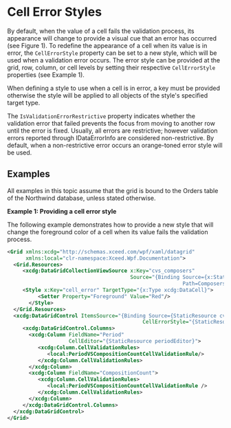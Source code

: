 # Cell Error Styles

By default, when the value of a cell fails the validation process, its appearance will change to provide a visual cue that an error has occurred (see Figure 1). To redefine the appearance of a cell when its value is in error, the `CellErrorStyle` property can be set to a new style, which will be used when a validation error occurs. The error style can be provided at the grid, row, column, or cell levels by setting their respective `CellErrorStyle` properties (see Example 1).

When defining a style to use when a cell is in error, a key must be provided otherwise the style will be applied to all objects of the style's specified target type.

The `IsValidationErrorRestrictive` property indicates whether the validation error that failed prevents the focus from moving to another row until the error is fixed. Usually, all errors are restrictive; however validation errors reported through IDataErrorInfo are considered non-restrictive. By default, when a non-restrictive error occurs an orange-toned error style will be used.

## Examples
All examples in this topic assume that the grid is bound to the Orders table of the Northwind database, unless stated otherwise.

**Example 1: Providing a cell error style**

The following example demonstrates how to provide a new style that will change the foreground color of a cell when its value fails the validation process.

```xml
<Grid xmlns:xcdg="http://schemas.xceed.com/wpf/xaml/datagrid"
      xmlns:local="clr-namespace:Xceed.Wpf.Documentation">
  <Grid.Resources>
     <xcdg:DataGridCollectionViewSource x:Key="cvs_composers"
                                        Source="{Binding Source={x:Static Application.Current},
                                                         Path=Composers}"/>
     <Style x:Key="cell_error" TargetType="{x:Type xcdg:DataCell}">
          <Setter Property="Foreground" Value="Red"/>
       </Style>
  </Grid.Resources>
  <xcdg:DataGridControl ItemsSource="{Binding Source={StaticResource cvs_composers}}"
                                            CellErrorStyle="{StaticResource cell_error}">
     <xcdg:DataGridControl.Columns>
       <xcdg:Column FieldName="Period"
                    CellEditor="{StaticResource periodEditor}">                                  
          <xcdg:Column.CellValidationRules>
             <local:PeriodVSCompositionCountCellValidationRule/>
          </xcdg:Column.CellValidationRules>
       </xcdg:Column>
       <xcdg:Column FieldName="CompositionCount">
          <xcdg:Column.CellValidationRules>
             <local:PeriodVSCompositionCountCellValidationRule />
          </xcdg:Column.CellValidationRules>
       </xcdg:Column>
     </xcdg:DataGridControl.Columns>
  </xcdg:DataGridControl>
</Grid>
```